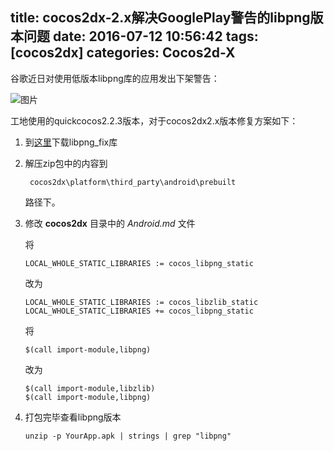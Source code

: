 title: cocos2dx-2.x解决GooglePlay警告的libpng版本问题
date: 2016-07-12 10:56:42
tags: [cocos2dx]
categories: Cocos2d-X
---

谷歌近日对使用低版本libpng库的应用发出下架警告：

![图片](http://ww4.sinaimg.cn/mw690/a94a86cbjw1f5qyi97j5hj20tc0og76x.jpg)

<!--more-->
工地使用的quickcocos2.2.3版本，对于cocos2dx2.x版本修复方案如下：

1. 到[这里](http://bengigi.com/wp-content/uploads/libpng_fix.zip)下载libpng_fix库

2. 解压zip包中的内容到

        cocos2dx\platform\third_party\android\prebuilt

    路径下。

3. 修改 **cocos2dx** 目录中的 *Android.md* 文件

    将

    ```
    LOCAL_WHOLE_STATIC_LIBRARIES := cocos_libpng_static
    ```

    改为

    ```
    LOCAL_WHOLE_STATIC_LIBRARIES := cocos_libzlib_static
    LOCAL_WHOLE_STATIC_LIBRARIES += cocos_libpng_static
    ```

   将

    ```
    $(call import-module,libpng)
    ```

    改为

    ```
    $(call import-module,libzlib)
    $(call import-module,libpng)
    ```

4. 打包完毕查看libpng版本

    ```
    unzip -p YourApp.apk | strings | grep "libpng"
    ```

